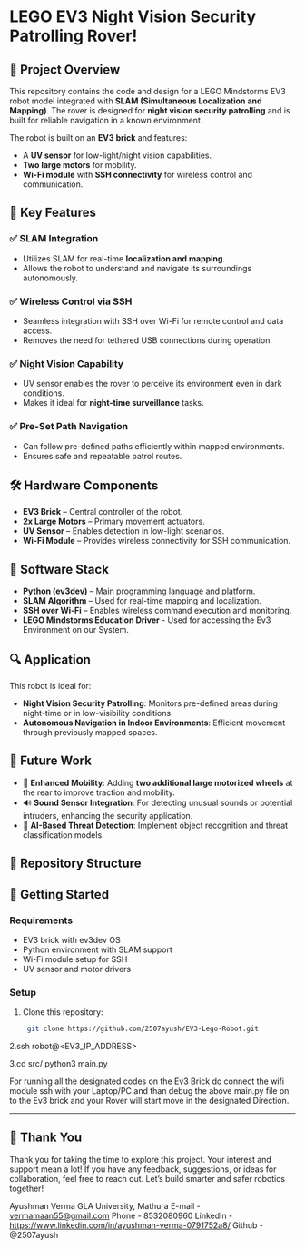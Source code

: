 # LEGO EV3 Night Vision Security Patrolling Rover!

## 🚀 Project Overview

This repository contains the code and design for a LEGO Mindstorms EV3 robot model integrated with **SLAM (Simultaneous Localization and Mapping)**. The rover is designed for **night vision security patrolling** and is built for reliable navigation in a known environment.

The robot is built on an **EV3 brick** and features:
- A **UV sensor** for low-light/night vision capabilities.
- **Two large motors** for mobility.
- **Wi-Fi module** with **SSH connectivity** for wireless control and communication.

## 🧠 Key Features

### ✅ SLAM Integration
- Utilizes SLAM for real-time **localization and mapping**.
- Allows the robot to understand and navigate its surroundings autonomously.

### ✅ Wireless Control via SSH
- Seamless integration with SSH over Wi-Fi for remote control and data access.
- Removes the need for tethered USB connections during operation.

### ✅ Night Vision Capability
- UV sensor enables the rover to perceive its environment even in dark conditions.
- Makes it ideal for **night-time surveillance** tasks.

### ✅ Pre-Set Path Navigation
- Can follow pre-defined paths efficiently within mapped environments.
- Ensures safe and repeatable patrol routes.

## 🛠️ Hardware Components

- **EV3 Brick** – Central controller of the robot.
- **2x Large Motors** – Primary movement actuators.
- **UV Sensor** – Enables detection in low-light scenarios.
- **Wi-Fi Module** – Provides wireless connectivity for SSH communication.

## 🧾 Software Stack

- **Python (ev3dev)** – Main programming language and platform.
- **SLAM Algorithm** – Used for real-time mapping and localization.
- **SSH over Wi-Fi** – Enables wireless command execution and monitoring.
- **LEGO Mindstorms Education Driver** - Used for accessing the Ev3 Environment on our System.

## 🔍 Application

This robot is ideal for:
- **Night Vision Security Patrolling**: Monitors pre-defined areas during night-time or in low-visibility conditions.
- **Autonomous Navigation in Indoor Environments**: Efficient movement through previously mapped spaces.

## 🔮 Future Work

- 🛞 **Enhanced Mobility**: Adding **two additional large motorized wheels** at the rear to improve traction and mobility.
- 🔊 **Sound Sensor Integration**: For detecting unusual sounds or potential intruders, enhancing the security application.
- 🧠 **AI-Based Threat Detection**: Implement object recognition and threat classification models.

## 📁 Repository Structure


## 📌 Getting Started

### Requirements
- EV3 brick with ev3dev OS
- Python environment with SLAM support
- Wi-Fi module setup for SSH
- UV sensor and motor drivers

### Setup
1. Clone this repository:
   ```bash
    git clone https://github.com/2507ayush/EV3-Lego-Robot.git

2.ssh robot@<EV3_IP_ADDRESS>

3.cd src/
python3 main.py


For running all the designated codes on the Ev3 Brick do connect the wifi module ssh with your Laptop/PC and than debug the above main.py file on to the Ev3 brick and your Rover will start move in the designated Direction.

---

## 🙏 Thank You

Thank you for taking the time to explore this project. Your interest and support mean a lot! If you have any feedback, suggestions, or ideas for collaboration, feel free to reach out. Let’s build smarter and safer robotics together!

Ayushman Verma 
GLA University, Mathura
E-mail - vermamaan55@gmail.com
Phone - 8532080960
LinkedIn - https://www.linkedin.com/in/ayushman-verma-0791752a8/
Github - @2507ayush

